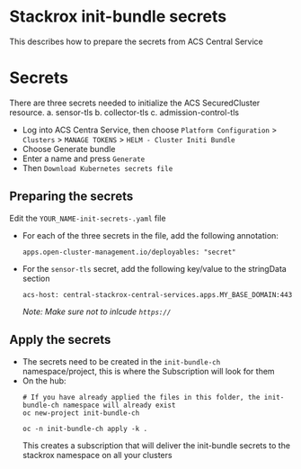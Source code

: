# Stackrox init-bundle secrets
This describes how to prepare the secrets from ACS Central Service

# Secrets
There are three secrets needed to initialize the ACS SecuredCluster resource.
  a. sensor-tls
  b. collector-tls
  c. admission-control-tls

* Log into ACS Centra Service, then choose `Platform Configuration` > `Clusters` > `MANAGE TOKENS` > `HELM - Cluster Initi Bundle`
* Choose Generate bundle
* Enter a name and press `Generate`
* Then `Download Kubernetes secrets file`

## Preparing the secrets
Edit the `YOUR_NAME-init-secrets-.yaml` file
* For each of the three secrets in the file, add the following annotation:
  ```
  apps.open-cluster-management.io/deployables: "secret"
  ```
* For the `sensor-tls` secret, add the following key/value to the stringData section
  ```
  acs-host: central-stackrox-central-services.apps.MY_BASE_DOMAIN:443
  ```
  _Note: Make sure not to inlcude `https://`_

## Apply the secrets
* The secrets need to be created in the `init-bundle-ch` namespace/project, this is where the Subscription will look for them
* On the hub:
  ```
  # If you have already applied the files in this folder, the init-bundle-ch namespace will already exist
  oc new-project init-bundle-ch
  
  oc -n init-bundle-ch apply -k .
  ```
  This creates a subscription that will deliver the init-bundle secrets to the stackrox namespace on all your clusters
  
  
